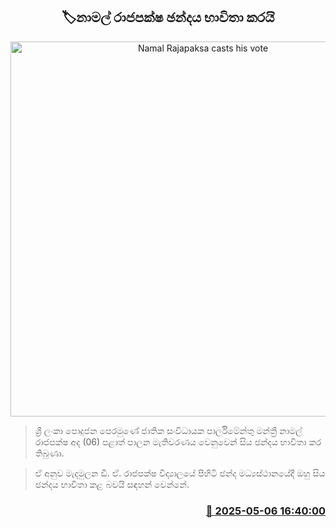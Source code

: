 <p align='center'><b><h2 align='center' title='Namal Rajapaksa casts his vote'>🏷නාමල් රාජපක්ෂ ඡන්දය භාවිතා කරයි</h2></b></p>
<p align='center'><img src='https://helakuru.sgp1.cdn.digitaloceanspaces.com/esana/images/lib/namal-wife.jpg' width='600' alt='Namal Rajapaksa casts his vote'></p>

> ශ්‍රී ලංකා පොදුජන පෙරමුණේ ජාතික සංවිධායක පාර්ලිමේන්තු මන්ත්‍රී නාමල් රාජපක්ෂ අද (06) පළාත් පාලන මැතිවරණය වෙනුවෙන් සිය ඡන්දය භාවිතා කර තිබුණා.

> ඒ අනුව මැදමුලන ඩී. ඒ. රාජපක්ෂ විද්‍යාලයේ පිහිටි ඡන්ද මධ්‍යස්ථානයේදී ඔහු සිය ඡන්දය භාවිතා කළ බවයි සඳහන් වෙන්නේ.



<h3 align='right'><a href='https://www.helakuru.lk/esana/p/109864/'>📅 2025-05-06 16:40:00</a></h3>
